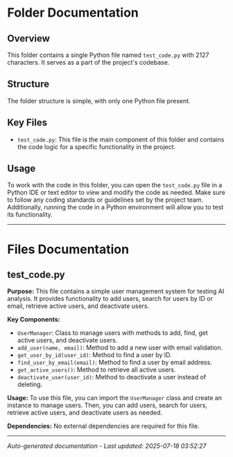 # Folder Documentation

## Overview
This folder contains a single Python file named `test_code.py` with 2127 characters. It serves as a part of the project's codebase.

## Structure
The folder structure is simple, with only one Python file present.

## Key Files
- `test_code.py`: This file is the main component of this folder and contains the code logic for a specific functionality in the project.

## Usage
To work with the code in this folder, you can open the `test_code.py` file in a Python IDE or text editor to view and modify the code as needed. Make sure to follow any coding standards or guidelines set by the project team. Additionally, running the code in a Python environment will allow you to test its functionality.

---

# Files Documentation

## test_code.py

**Purpose:** This file contains a simple user management system for testing AI analysis. It provides functionality to add users, search for users by ID or email, retrieve active users, and deactivate users.

**Key Components:**
- `UserManager`: Class to manage users with methods to add, find, get active users, and deactivate users.
- `add_user(name, email)`: Method to add a new user with email validation.
- `get_user_by_id(user_id)`: Method to find a user by ID.
- `find_user_by_email(email)`: Method to find a user by email address.
- `get_active_users()`: Method to retrieve all active users.
- `deactivate_user(user_id)`: Method to deactivate a user instead of deleting.

**Usage:** To use this file, you can import the `UserManager` class and create an instance to manage users. Then, you can add users, search for users, retrieve active users, and deactivate users as needed.

**Dependencies:** No external dependencies are required for this file.

---
*Auto-generated documentation - Last updated: 2025-07-18 03:52:27*
